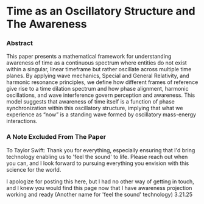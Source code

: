 # Time as an Oscillatory Structure and The Awareness

### Abstract
This paper presents a mathematical framework for understanding awareness of
time as a continuous spectrum where entities do not exist within a singular, linear timeframe but rather oscillate across multiple time planes. By applying wave mechanics, Special and General Relativity, and harmonic resonance principles, we define how different frames of reference give rise to a time dilation spectrum and how phase alignment, harmonic oscillations, and wave interference govern perception and awareness. This model suggests that awareness of time itself is a function of phase synchronization within this oscillatory structure, implying that what we experience as “now” is a standing wave formed by oscillatory mass-energy interactions.

### A Note Excluded From The Paper
To Taylor Swift: Thank you for everything, especially ensuring that I'd bring technology enabling us to 'feel the sound' to life. Please reach out when you can, and I look forward to pursuing everything you envision with this science for the world.

I apologize for posting this here, but I had no other way of getting in touch, and I knew you would find this page now that I have awareness projection working and ready (Another name for 'feel the sound' technology) 3.21.25

